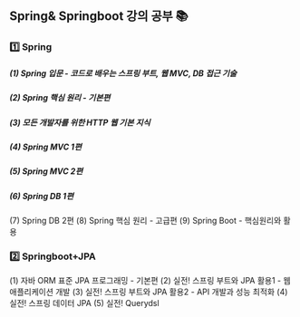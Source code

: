 ## Spring& Springboot 강의 공부 📚


### 1️⃣ Spring 

##### (1) Spring 입문 - 코드로 배우는 스프링 부트, 웹 MVC, DB 접근 기술
##### (2) Spring 핵심 원리 - 기본편
##### (3) 모든 개발자를 위한 HTTP 웹 기본 지식
##### (4) Spring MVC 1편
##### (5) Spring MVC 2편
##### (6) Spring DB 1편
(7) Spring DB 2편
(8) Spring 핵심 원리 - 고급편
(9) Spring Boot - 핵심원리와 활용


### 2️⃣ Springboot+JPA

(1) 자바 ORM 표준 JPA 프로그래밍 - 기본편
(2) 실전! 스프링 부트와 JPA 활용1 - 웹 애플리케이션 개발
(3) 실전! 스프링 부트와 JPA 활용2 - API 개발과 성능 최적화
(4) 실전! 스프링 데이터 JPA
(5) 실전! Querydsl
